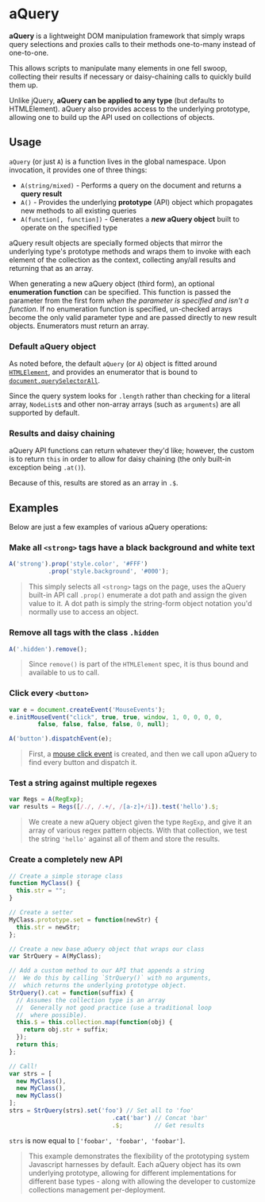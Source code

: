 # aQuery
**aQuery** is a lightweight DOM manipulation framework that simply wraps
query selections and proxies calls to their methods one-to-many instead of
one-to-one.

This allows scripts to manipulate many elements in one fell swoop, collecting
their results if necessary or daisy-chaining calls to quickly build them up.

Unlike jQuery, **aQuery can be applied to any type** (but defaults to
HTMLElement). aQuery also provides access to the underlying prototype, allowing
one to build up the API used on collections of objects.

## Usage
`aQuery` (or just `A`) is a function lives in the global namespace. Upon
invocation, it provides one of three things:

- `A(string/mixed)` -         Performs a query on the document and returns a
                              **query result**
- `A()` -                     Provides the underlying **prototype** (API)
                              object which propagates new methods to all
                              existing queries
- `A(function[, function])` - Generates a **_new_ aQuery object** built to
                              operate on the specified type

aQuery result objects are specially formed objects that mirror the underlying
type's prototype methods and wraps them to invoke with each element of the
collection as the context, collecting any/all results and returning that as
an array.

When generating a new aQuery object (third form), an optional **enumeration
function** can be specified. This function is passed the parameter from the
first form _when the parameter is specified and isn't a function_. If no
enumeration function is specified, un-checked arrays become the only valid
parameter type and are passed directly to new result objects. Enumerators
must return an array.

### Default aQuery object
As noted before, the default `aQuery` (or `A`) object is fitted around
[`HTMLElement`](https://developer.mozilla.org/en-US/docs/Web/API/HTMLElement),
and provides an enumerator that is bound to
[`document.querySelectorAll`](https://developer.mozilla.org/en-US/docs/Web/API/Element.querySelectorAll).

Since the query system looks for `.length` rather than checking for a literal
array, `NodeList`s and other non-array arrays (such as `arguments`) are all
supported by default.

### Results and daisy chaining
aQuery API functions can return whatever they'd like; however, the custom
is to return `this` in order to allow for daisy chaining (the only built-in
exception being `.at()`).

Because of this, results are stored as an array in `.$`.

## Examples
Below are just a few examples of various aQuery operations:

### Make all `<strong>` tags have a black background and white text
~~~javascript
A('strong').prop('style.color', '#FFF')
           .prop('style.background', '#000');
~~~

> This simply selects all `<strong>` tags on the page, uses the aQuery
> built-in API call `.prop()` enumerate a dot path and assign the given
> value to it. A dot path is simply the string-form object notation you'd
> normally use to access an object.

### Remove all tags with the class `.hidden`
~~~javascript
A('.hidden').remove();
~~~

> Since `remove()` is part of the `HTMLElement` spec, it is thus bound
> and available to us to call.

### Click every `<button>`
~~~javascript
var e = document.createEvent('MouseEvents');
e.initMouseEvent("click", true, true, window, 1, 0, 0, 0, 0,
        false, false, false, false, 0, null);

A('button').dispatchEvent(e);
~~~

> First, a
> [mouse click event](https://developer.mozilla.org/en-US/docs/Web/API/event.initMouseEvent)
> is created, and then we call upon aQuery to find every button and dispatch
> it.

### Test a string against multiple regexes
~~~javascript
var Regs = A(RegExp);
var results = Regs([/./, /.+/, /[a-z]+/i]).test('hello').$;
~~~

> We create a new aQuery object given the type `RegExp`, and give it
> an array of various regex pattern objects. With that collection, we
> test the string `'hello'` against all of them and store the results.

### Create a completely new API
~~~javascript
// Create a simple storage class
function MyClass() {
  this.str = "";
}

// Create a setter
MyClass.prototype.set = function(newStr) {
  this.str = newStr;
};

// Create a new base aQuery object that wraps our class
var StrQuery = A(MyClass);

// Add a custom method to our API that appends a string
//  We do this by calling `StrQuery()` with no arguments,
//  which returns the underlying prototype object.
StrQuery().cat = function(suffix) {
  // Assumes the collection type is an array
  //  Generally not good practice (use a traditional loop
  //  where possible).
  this.$ = this.collection.map(function(obj) {
    return obj.str + suffix;
  });
  return this;
};

// Call!
var strs = [
  new MyClass(),
  new MyClass(),
  new MyClass()
];
strs = StrQuery(strs).set('foo') // Set all to 'foo'
                             .cat('bar') // Concat 'bar'
                             .$;         // Get results
~~~

`strs` is now equal to `['foobar', 'foobar', 'foobar']`.

> This example demonstrates the flexibility of the prototyping system
> Javascript harnesses by default. Each aQuery object has its own underlying
> prototype, allowing for different implementations for different base
> types - along with allowing the developer to customize collections management
> per-deployment.
